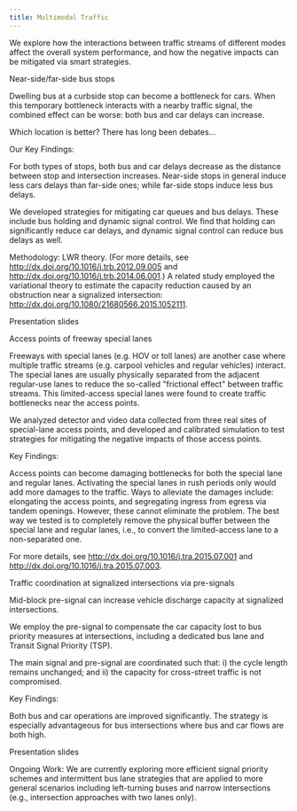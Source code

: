 ```yaml
---
title: Multimodal Traffic
---
```


	

We explore how the interactions between traffic streams of different modes affect the overall system performance, and how the negative impacts can be mitigated via smart strategies.

 	

Near-side/far-side bus stops

 	

Dwelling bus at a curbside stop can become a bottleneck for cars. When this temporary bottleneck interacts with a nearby traffic signal, the combined effect can be worse: both bus and car delays can increase.

 	

 	

Which location is better? There has long been debates...

 	

Our Key Findings:

For both types of stops, both bus and car delays decrease as the distance between stop and intersection increases.
Near-side stops in general induce less cars delays than far-side ones; while far-side stops induce less bus delays.
 	
We developed strategies for mitigating car queues and bus delays. These include bus holding and dynamic signal control. We find that holding can significantly reduce car delays, and dynamic signal control can reduce bus delays as well.

 	

 	

 	

Methodology: LWR theory. (For more details, see http://dx.doi.org/10.1016/j.trb.2012.09.005 and http://dx.doi.org/10.1016/j.trb.2014.06.001.) A related study employed the variational theory to estimate the capacity reduction caused by an obstruction near a signalized intersection: http://dx.doi.org/10.1080/21680566.2015.1052111.

 	

Presentation slides

 	


Access points of freeway special lanes

 	

Freeways with special lanes (e.g. HOV or toll lanes) are another case where multiple traffic streams (e.g. carpool vehicles and regular vehicles) interact. The special lanes are usually physically separated from the adjacent regular-use lanes to reduce the so-called "frictional effect" between traffic streams. This limited-access special lanes were found to create traffic bottlenecks near the access points.

 	

 	

We analyzed detector and video data collected from three real sites of special-lane access points, and developed and calibrated simulation to test strategies for mitigating the negative impacts of those access points.

 	

Key Findings:

Access points can become damaging bottlenecks for both the special lane and regular lanes.
Activating the special lanes in rush periods only would add more damages to the traffic.
Ways to alleviate the damages include: elongating the access points, and segregating ingress from egress via tandem openings. However, these cannot eliminate the problem.
The best way we tested is to completely remove the physical buffer between the special lane and regular lanes, i.e., to convert the limited-access lane to a non-separated one.
 	
For more details, see http://dx.doi.org/10.1016/j.tra.2015.07.001 and http://dx.doi.org/10.1016/j.tra.2015.07.003.

	


Traffic coordination at signalized intersections via pre-signals

 	

Mid-block pre-signal can increase vehicle discharge capacity at signalized intersections.

 	

 	

We employ the pre-signal to compensate the car capacity lost to bus priority measures at intersections, including a dedicated bus lane and Transit Signal Priority (TSP).

 	

 	

The main signal and pre-signal are coordinated such that: i) the cycle length remains unchanged; and ii) the capacity for cross-street traffic is not compromised.

 	

 	

Key Findings:

Both bus and car operations are improved significantly.
The strategy is especially advantageous for bus intersections where bus and car flows are both high.
 	
Presentation slides

 	

Ongoing Work: We are currently exploring more efficient signal priority schemes and intermittent bus lane strategies that are applied to more general scenarios including left-turning buses and narrow intersections (e.g., intersection approaches with two lanes only).